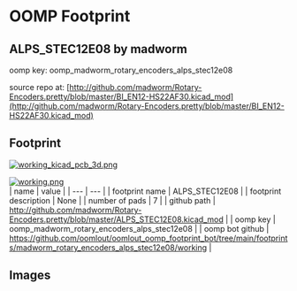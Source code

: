 # OOMP Footprint  
## ALPS_STEC12E08  by madworm  
  
oomp key: oomp_madworm_rotary_encoders_alps_stec12e08  
  
source repo at: [http://github.com/madworm/Rotary-Encoders.pretty/blob/master/BI_EN12-HS22AF30.kicad_mod](http://github.com/madworm/Rotary-Encoders.pretty/blob/master/BI_EN12-HS22AF30.kicad_mod)  
## Footprint  
  
[![working_kicad_pcb_3d.png](working_kicad_pcb_3d_600.png)](working_kicad_pcb_3d.png)  
  
[![working.png](working_600.png)](working.png)  
| name | value | 
| --- | --- | 
| footprint name | ALPS_STEC12E08 | 
| footprint description | None | 
| number of pads | 7 | 
| github path | http://github.com/madworm/Rotary-Encoders.pretty/blob/master/ALPS_STEC12E08.kicad_mod | 
| oomp key | oomp_madworm_rotary_encoders_alps_stec12e08 | 
| oomp bot github | https://github.com/oomlout/oomlout_oomp_footprint_bot/tree/main/footprints/madworm_rotary_encoders_alps_stec12e08/working | 
## Images  

